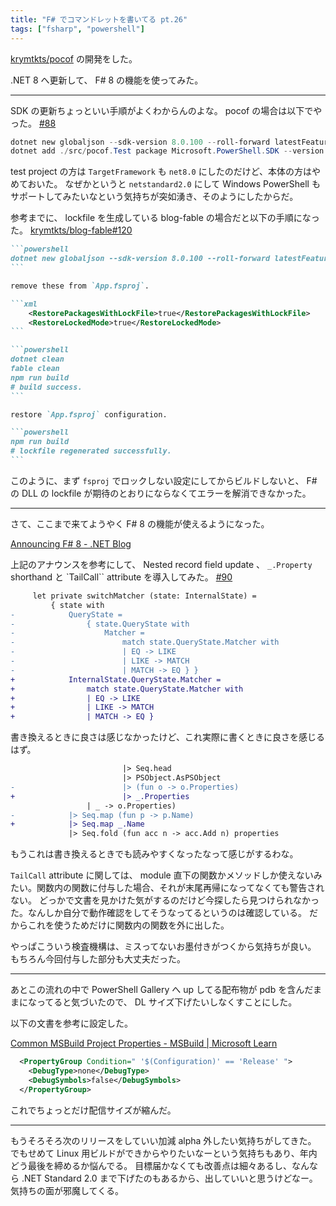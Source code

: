 ```yaml
---
title: "F# でコマンドレットを書いてる pt.26"
tags: ["fsharp", "powershell"]
---
```


[krymtkts/pocof](https://github.com/krymtkts/pocof) の開発をした。

.NET 8 へ更新して、 F# 8 の機能を使ってみた。

---

SDK の更新ちょっといい手順がよくわからんのよな。
pocof の場合は以下でやった。 [#88](https://github.com/krymtkts/pocof/pull/88)

```powershell
dotnet new globaljson --sdk-version 8.0.100 --roll-forward latestFeature --force
dotnet add ./src/pocof.Test package Microsoft.PowerShell.SDK --version 7.4.0
```

test project の方は `TargetFramework` も `net8.0` にしたのだけど、本体の方はやめておいた。
なぜかというと `netstandard2.0` にして Windows PowerShell もサポートしてみたいなという気持ちが突如湧き、そのようにしたからだ。

参考までに、 lockfile を生成している blog-fable の場合だと以下の手順になった。
[krymtkts/blog-fable#120](https://github.com/krymtkts/blog-fable/pull/120/files)

````md
```powershell
dotnet new globaljson --sdk-version 8.0.100 --roll-forward latestFeature --force
```

remove these from `App.fsproj`.

```xml
    <RestorePackagesWithLockFile>true</RestorePackagesWithLockFile>
    <RestoreLockedMode>true</RestoreLockedMode>
```

```powershell
dotnet clean
fable clean
npm run build
# build success.
```

restore `App.fsproj` configuration.

```powershell
npm run build
# lockfile regenerated successfully.
```
````

このように、まず `fsproj` でロックしない設定にしてからビルドしないと、 F# の DLL の lockfile が期待のとおりにならなくてエラーを解消できなかった。

---

さて、ここまで来てようやく F# 8 の機能が使えるようになった。

[Announcing F# 8 - .NET Blog](https://devblogs.microsoft.com/dotnet/announcing-fsharp-8/)

上記のアナウンスを参考にして、 Nested record field update 、 `_.Property` shorthand と `TailCall`` attribute を導入してみた。
[#90](https://github.com/krymtkts/pocof/pull/90)

```diff
     let private switchMatcher (state: InternalState) =
         { state with
-            QueryState =
-                { state.QueryState with
-                    Matcher =
-                        match state.QueryState.Matcher with
-                        | EQ -> LIKE
-                        | LIKE -> MATCH
-                        | MATCH -> EQ } }
+            InternalState.QueryState.Matcher =
+                match state.QueryState.Matcher with
+                | EQ -> LIKE
+                | LIKE -> MATCH
+                | MATCH -> EQ }
```

書き換えるときに良さは感じなかったけど、これ実際に書くときに良さを感じるはず。

```diff
                         |> Seq.head
                         |> PSObject.AsPSObject
-                        |> (fun o -> o.Properties)
+                        |> _.Properties
                 | _ -> o.Properties)
-            |> Seq.map (fun p -> p.Name)
+            |> Seq.map _.Name
             |> Seq.fold (fun acc n -> acc.Add n) properties
```

もうこれは書き換えるときでも読みやすくなったなって感じがするわな。

`TailCall` attribute に関しては、 module 直下の関数かメソッドしか使えないみたい。関数内の関数に付与した場合、それが末尾再帰になってなくても警告されない。
どっかで文書を見かけた気がするのだけど今探したら見つけられなかった。なんしか自分で動作確認をしてそうなってるというのは確認している。
だからこれを使うためだけに関数内の関数を外に出した。

やっぱこういう検査機構は、ミスってないお墨付きがつくから気持ちが良い。
もちろん今回付与した部分も大丈夫だった。

---

あとこの流れの中で PowerShell Gallery へ up してる配布物が pdb を含んだままになってると気づいたので、 DL サイズ下げたいしなくすことにした。

以下の文書を参考に設定した。

[Common MSBuild Project Properties - MSBuild | Microsoft Learn](https://learn.microsoft.com/en-us/visualstudio/msbuild/common-msbuild-project-properties?view=vs-2022)

```xml
  <PropertyGroup Condition=" '$(Configuration)' == 'Release' ">
    <DebugType>none</DebugType>
    <DebugSymbols>false</DebugSymbols>
  </PropertyGroup>
```

これでちょっとだけ配信サイズが縮んだ。

---

もうそろそろ次のリリースをしていい加減 alpha 外したい気持ちがしてきた。
でもせめて Linux 用ビルドができからやりたいなーという気持ちもあり、年内どう最後を締めるか悩んでる。
目標届かなくても改善点は細々あるし、なんなら .NET Standard 2.0 まで下げたのもあるから、出していいと思うけどなー。気持ちの面が邪魔してくる。

